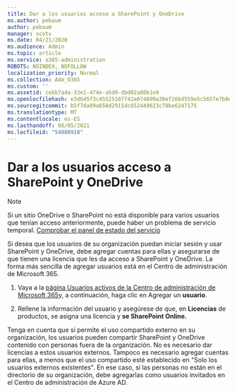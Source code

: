```yaml
---
title: Dar a los usuarios acceso a SharePoint y OneDrive
ms.author: pebaum
author: pebaum
manager: scotv
ms.date: 04/21/2020
ms.audience: Admin
ms.topic: article
ms.service: o365-administration
ROBOTS: NOINDEX, NOFOLLOW
localization_priority: Normal
ms.collection: Adm_O365
ms.custom: ''
ms.assetid: cebb7a4a-33e1-474e-a5d0-dbd02a80b1e9
ms.openlocfilehash: e3d645f3c45525107f42a074899a30ef26bd559e5c5657e7b8ef69d406357b32
ms.sourcegitcommit: b5f7da89a650d2915dc652449623c78be6247175
ms.translationtype: MT
ms.contentlocale: es-ES
ms.lasthandoff: 08/05/2021
ms.locfileid: "54088918"
---
```

# <a name="give-users-access-to-sharepoint-and-onedrive"></a>Dar a los usuarios acceso a SharePoint y OneDrive

> [!NOTE]
> Si un sitio OneDrive o SharePoint no está disponible para varios usuarios que tenían acceso anteriormente, puede haber un problema de servicio temporal. [Comprobar el panel de estado del servicio](https://portal.office.com/adminportal/home#/servicehealth)
  
Si desea que los usuarios de su organización puedan iniciar sesión y usar SharePoint y OneDrive, debe agregar cuentas para ellas y asegurarse de que tienen una licencia que les da acceso a SharePoint y OneDrive. La forma más sencilla de agregar usuarios está en el Centro de administración de Microsoft 365.
  
1. Vaya a la [página Usuarios activos de la Centro de administración de Microsoft 365](https://portal.office.com/adminportal/home#/users)y, a continuación, haga clic en Agregar un **usuario**.
    
2. Rellene la información del usuario y asegúrese de que, en **Licencias** de productos, se asigna una licencia y **se SharePoint Online.** 
    
Tenga en cuenta que si permite el uso compartido externo en su organización, los usuarios pueden compartir SharePoint y OneDrive contenido con personas fuera de la organización. No es necesario dar licencias a estos usuarios externos. Tampoco es necesario agregar cuentas para ellas, a menos que el uso compartido esté establecido en "Solo los usuarios externos existentes". En ese caso, si las personas no están en el directorio de su organización, debe agregarlas como usuarios invitados en el Centro de administración de Azure AD.
  

